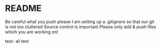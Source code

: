 # README

Be careful what you push please
I am setting up a .gitignore so that our git is not too cluttered
Source control is important
Please only add & push files which you are working on!

test- ali test